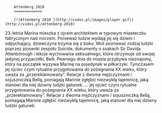
        Attenberg 2010 
        =============
        
        [![Attenberg 2010 ](http://vidos.pl/images/player.gif)](http://vidos.pl/attenberg-2010)
        
        
 23-letnia Marina mieszka z ojcem architektem w typowym miasteczku fabrycznym nad morzem. Ponieważ ludzie wydają jej się dziwni i odpychający, dziewczyna trzyma się z boku. Woli poznawać rodzaj ludzki poprzez piosenki zespołu Suicide, dokumenty o ssakach Sir Davida Attenborough i lekcje wychowania seksualnego, które otrzymuje od swojej jedynej przyjaciółki, Belli. Pewnego dnia do miasta przybywa nieznajomy, który na początek wyzywa Marinę na pojedynek w piłkarzyki. Tymczasem jej ojciec czyni rytualne przygotowania do pożegnania XX wieku, który uważa za „przereklamowany”. Relacje z dwoma mężczyznami i sojuszniczką Bellą, pomagają Marinie zgłębić niezwykłą tajemnicę, jaką stanowi dla niej dziwny ludzki gatunek.   ... jej ojciec czyni rytualne przygotowania do pożegnania XX wieku, który uważa za „przereklamowany”. Relacje z dwoma mężczyznami i sojuszniczką Bellą, pomagają Marinie zgłębić niezwykłą tajemnicę, jaką stanowi dla niej dziwny ludzki gatunek.
    